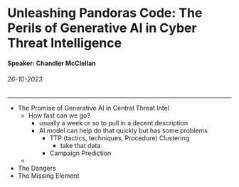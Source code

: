 # Unleashing Pandoras Code: The Perils of Generative AI in Cyber Threat Intelligence
#### Speaker: Chandler McClellan
###### 26-10-2023
---
- The Promise of Generative AI in Central Threat Intel
	- How fast can we go?
		- usually a week or so to pull in a decent description
		- AI model can help do that quickly but has some problems
			- TTP (tactics, techniques, Procedure) Clustering
				- take that data
			- Campaign Prediction
	- 
- The Dangers
- The Missing Element